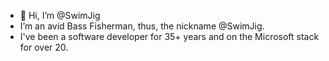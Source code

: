 - 👋 Hi, I’m @SwimJig
- I’m an avid Bass Fisherman, thus, the nickname @SwimJig.
- I've been a software developer for 35+ years and on the Microsoft stack for over 20.

<!---
SwimJig/SwimJig is a ✨ special ✨ repository because its `README.md` (this file) appears on your GitHub profile.
You can click the Preview link to take a look at your changes.
--->
